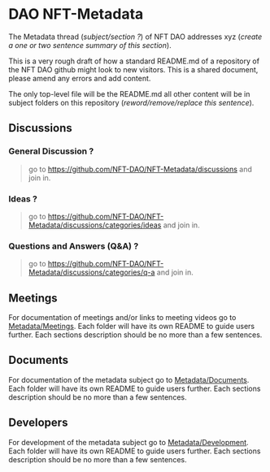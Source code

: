 # DAO NFT-Metadata

The Metadata thread (*subject/section ?*) of NFT DAO addresses xyz (*create a one or two sentence summary of this section*). 

This is a very rough draft of how a standard README.md of a repository of the NFT DAO github might look to new visitors. This is a shared document, please amend any errors and add content.

The only top-level file will be the README.md all other content will be in subject folders on this repository (*reword/remove/replace this sentence*).

## Discussions

### General Discussion ?
> go to https://github.com/NFT-DAO/NFT-Metadata/discussions and join in.
### Ideas ?
> go to https://github.com/NFT-DAO/NFT-Metadata/discussions/categories/ideas and join in.
### Questions and Answers (Q&A) ?
> go to https://github.com/NFT-DAO/NFT-Metadata/discussions/categories/q-a and join in.

## Meetings

For documentation of meetings and/or links to meeting videos go to [Metadata/Meetings](/Metadata/Meetings). Each folder will have its own README to guide users further. Each sections description should be no more than a few sentences.

## Documents

For documentation of the metadata subject go to [Metadata/Documents](/Metadata/Documents/). Each folder will have its own README to guide users further. Each sections description should be no more than a few sentences.

## Developers

For development of the metadata subject go to [Metadata/Development](/Metadata/Development/). Each folder will have its own README to guide users further. Each sections description should be no more than a few sentences.
